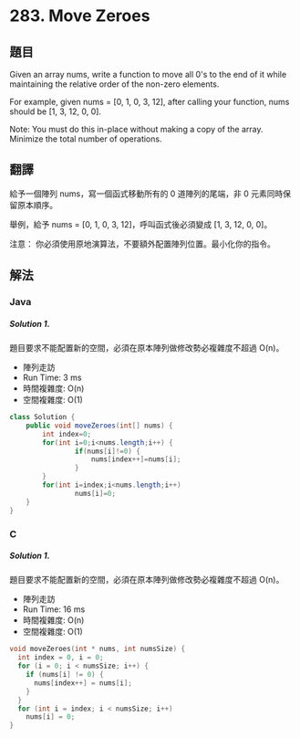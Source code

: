 # 283. Move Zeroes

## 題目

Given an array nums, write a function to move all 0's to the end of it while maintaining the relative order of the non-zero elements.

For example, given nums = [0, 1, 0, 3, 12], after calling your function, nums should be [1, 3, 12, 0, 0].

Note:
You must do this in-place without making a copy of the array.
Minimize the total number of operations.

## 翻譯

給予一個陣列 nums，寫一個函式移動所有的 0 道陣列的尾端，非 0 元素同時保留原本順序。

舉例，給予 nums = [0, 1, 0, 3, 12]，呼叫函式後必須變成 [1, 3, 12, 0, 0]。

注意：
你必須使用原地演算法，不要額外配置陣列位置。最小化你的指令。

## 解法

### Java

##### Solution 1.

題目要求不能配置新的空間，必須在原本陣列做修改勢必複雜度不超過 O(n)。

- 陣列走訪
- Run Time: 3 ms
- 時間複雜度: O(n)
- 空間複雜度: O(1)

```java
class Solution {
    public void moveZeroes(int[] nums) {
        int index=0;
        for(int i=0;i<nums.length;i++) {
        		if(nums[i]!=0) {
        			nums[index++]=nums[i];
        		}
        }
        for(int i=index;i<nums.length;i++)
        		nums[i]=0;
    }
}
```

### C

##### Solution 1.

題目要求不能配置新的空間，必須在原本陣列做修改勢必複雜度不超過 O(n)。

- 陣列走訪
- Run Time: 16 ms
- 時間複雜度: O(n)
- 空間複雜度: O(1)

```c
void moveZeroes(int * nums, int numsSize) {
  int index = 0, i = 0;
  for (i = 0; i < numsSize; i++) {
    if (nums[i] != 0) {
      nums[index++] = nums[i];
    }
  }
  for (int i = index; i < numsSize; i++)
    nums[i] = 0;
}
```

